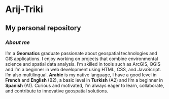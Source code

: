 # Arij-Triki
## My personal repository

### *About me*
I’m a **Geomatics** graduate passionate about geospatial technologies and GIS applications. I enjoy working on projects that combine environmental science and spatial data analysis. I’m skilled in tools such as ArcGIS, QGIS and I’m a beginner in web development using HTML, CSS, and JavaScript. I’m also multilingual. **Arabic** is my native language, I have a good level in **French** and **English** (B2), a basic level in **Turkish** (A2) and I’m a beginner in **Spanish** (A1). Curious and motivated, I’m always eager to learn, collaborate, and contribute to innovative geospatial solutions.

